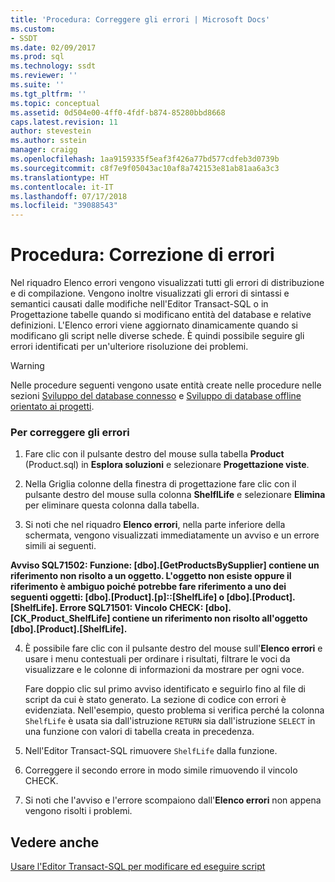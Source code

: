 ```yaml
---
title: 'Procedura: Correggere gli errori | Microsoft Docs'
ms.custom:
- SSDT
ms.date: 02/09/2017
ms.prod: sql
ms.technology: ssdt
ms.reviewer: ''
ms.suite: ''
ms.tgt_pltfrm: ''
ms.topic: conceptual
ms.assetid: 0d504e00-4ff0-4fdf-b874-85280bbd8668
caps.latest.revision: 11
author: stevestein
ms.author: sstein
manager: craigg
ms.openlocfilehash: 1aa9159335f5eaf3f426a77bd577cdfeb3d0739b
ms.sourcegitcommit: c8f7e9f05043ac10af8a742153e81ab81aa6a3c3
ms.translationtype: HT
ms.contentlocale: it-IT
ms.lasthandoff: 07/17/2018
ms.locfileid: "39088543"
---
```

# <a name="how-to-fix-errors"></a>Procedura: Correzione di errori
Nel riquadro Elenco errori vengono visualizzati tutti gli errori di distribuzione e di compilazione. Vengono inoltre visualizzati gli errori di sintassi e semantici causati dalle modifiche nell'Editor Transact\-SQL o in Progettazione tabelle quando si modificano entità del database e relative definizioni. L'Elenco errori viene aggiornato dinamicamente quando si modificano gli script nelle diverse schede. È quindi possibile seguire gli errori identificati per un'ulteriore risoluzione dei problemi.  
  
> [!WARNING]  
> Nelle procedure seguenti vengono usate entità create nelle procedure nelle sezioni [Sviluppo del database connesso](../ssdt/connected-database-development.md) e [Sviluppo di database offline orientato ai progetti](../ssdt/project-oriented-offline-database-development.md).  
  
### <a name="to-fix-errors"></a>Per correggere gli errori  
  
1.  Fare clic con il pulsante destro del mouse sulla tabella **Product** (Product.sql) in **Esplora soluzioni** e selezionare **Progettazione viste**.  
  
2.  Nella Griglia colonne della finestra di progettazione fare clic con il pulsante destro del mouse sulla colonna **ShelflLife** e selezionare **Elimina** per eliminare questa colonna dalla tabella.  
  
3.  Si noti che nel riquadro **Elenco errori**, nella parte inferiore della schermata, vengono visualizzati immediatamente un avviso e un errore simili ai seguenti.  
  
**Avviso SQL71502: Funzione: [dbo].[GetProductsBySupplier] contiene un riferimento non risolto a un oggetto. L'oggetto non esiste oppure il riferimento è ambiguo poiché potrebbe fare riferimento a uno dei seguenti oggetti: [dbo].[Product].[p]::[ShelfLife] o [dbo].[Product].[ShelfLife]. Errore SQL71501: Vincolo CHECK: [dbo].[CK_Product_ShelfLife] contiene un riferimento non risolto all'oggetto [dbo].[Product].[ShelfLife].**  
  
4.  È possibile fare clic con il pulsante destro del mouse sull'**Elenco errori** e usare i menu contestuali per ordinare i risultati, filtrare le voci da visualizzare e le colonne di informazioni da mostrare per ogni voce.  
  
    Fare doppio clic sul primo avviso identificato e seguirlo fino al file di script da cui è stato generato. La sezione di codice con errori è evidenziata. Nell'esempio, questo problema si verifica perché la colonna `ShelfLife` è usata sia dall'istruzione `RETURN` sia dall'istruzione `SELECT` in una funzione con valori di tabella creata in precedenza.  
  
5.  Nell'Editor Transact\-SQL rimuovere `ShelfLife` dalla funzione.  
  
6.  Correggere il secondo errore in modo simile rimuovendo il vincolo CHECK.  
  
7.  Si noti che l'avviso e l'errore scompaiono dall'**Elenco errori** non appena vengono risolti i problemi.  
  
## <a name="see-also"></a>Vedere anche  
[Usare l'Editor Transact-SQL per modificare ed eseguire script](../ssdt/use-transact-sql-editor-to-edit-and-execute-scripts.md)  
  

